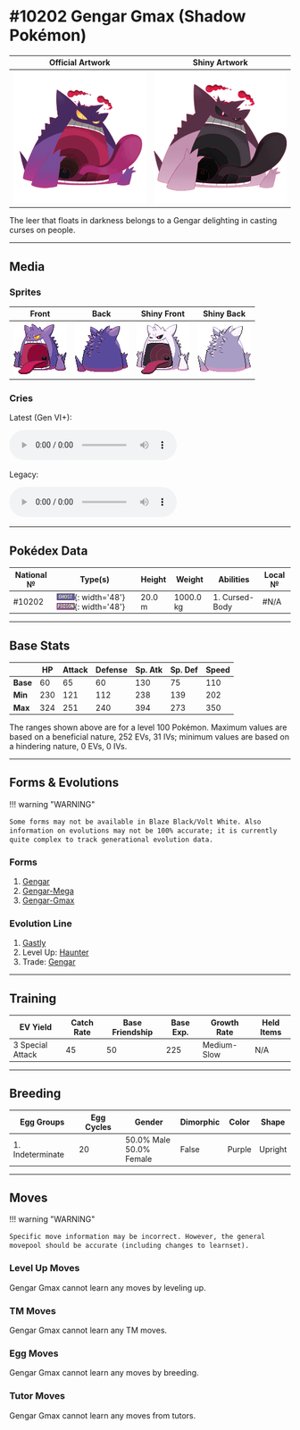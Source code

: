 # #10202 Gengar Gmax (Shadow Pokémon)

| Official Artwork | Shiny Artwork |
| --- | --- |
| ![Official Artwork](https://raw.githubusercontent.com/PokeAPI/sprites/master/sprites/pokemon/other/official-artwork/10202.png) | ![Shiny Artwork](https://raw.githubusercontent.com/PokeAPI/sprites/master/sprites/pokemon/other/official-artwork/shiny/10202.png) |

The leer that floats in darkness belongs to a Gengar delighting in casting curses on people.

---

## Media

### Sprites

| Front | Back | Shiny Front | Shiny Back |
| --- | --- | --- | --- |
| ![Front](https://raw.githubusercontent.com/PokeAPI/sprites/master/sprites/pokemon/versions/generation-v/black-white/10202.png) | ![Back](https://raw.githubusercontent.com/PokeAPI/sprites/master/sprites/pokemon/versions/generation-v/black-white/back/10202.png) | ![Shiny Front](https://raw.githubusercontent.com/PokeAPI/sprites/master/sprites/pokemon/versions/generation-v/black-white/shiny/10202.png) | ![Shiny Back](https://raw.githubusercontent.com/PokeAPI/sprites/master/sprites/pokemon/versions/generation-v/black-white/back/shiny/10202.png) |

### Cries

Latest (Gen VI+):
<p><audio controls>
  <source src="https://raw.githubusercontent.com/PokeAPI/cries/main/cries/pokemon/latest/10202.ogg" type="audio/ogg">
  Your browser does not support the audio element.
</audio></p>

Legacy:
<p><audio controls>
  <source src="None" type="audio/ogg">
  Your browser does not support the audio element.
</audio></p>

---

## Pokédex Data

| National № | Type(s) | Height | Weight | Abilities | Local № |
|------------|---------|--------|--------|-----------|---------|
| #10202 | ![ghost](../assets/types/ghost.png){: width='48'} ![poison](../assets/types/poison.png){: width='48'} | 20.0 m | 1000.0 kg | 1. Cursed-Body | #N/A |

---

## Base Stats
|   | HP | Attack | Defense | Sp. Atk | Sp. Def | Speed |
|---|----|--------|---------|---------|---------|-------|
| **Base** | 60 | 65 | 60 | 130 | 75 | 110 |
| **Min** | 230 | 121 | 112 | 238 | 139 | 202 |
| **Max** | 324 | 251 | 240 | 394 | 273 | 350 |

The ranges shown above are for a level 100 Pokémon. Maximum values are based on a beneficial nature, 252 EVs, 31 IVs; minimum values are based on a hindering nature, 0 EVs, 0 IVs.

---

## Forms & Evolutions

!!! warning "WARNING"

    Some forms may not be available in Blaze Black/Volt White. Also information on evolutions may not be 100% accurate; it is currently quite complex to track generational evolution data.

### Forms

1. [Gengar](gengar.md/)
2. [Gengar-Mega](gengar-mega.md/)
3. [Gengar-Gmax](gengar-gmax.md/)

### Evolution Line

1. [Gastly](gastly.md/)
1. Level Up: [Haunter](haunter.md/)
1. Trade: [Gengar](gengar.md/)

---

## Training

| EV Yield | Catch Rate | Base Friendship | Base Exp. | Growth Rate | Held Items |
|----------|------------|-----------------|-----------|-------------|------------|
| 3 Special Attack | 45 | 50 | 225 | Medium-Slow | N/A |

---

## Breeding

| Egg Groups | Egg Cycles | Gender | Dimorphic | Color | Shape |
|------------|------------|--------|-----------|-------|-------|
| 1. Indeterminate | 20 | 50.0% Male<br>50.0% Female | False | Purple | Upright |

---

## Moves

!!! warning "WARNING"

    Specific move information may be incorrect. However, the general movepool should be accurate (including changes to learnset).

### Level Up Moves

Gengar Gmax cannot learn any moves by leveling up.

### TM Moves

Gengar Gmax cannot learn any TM moves.

### Egg Moves

Gengar Gmax cannot learn any moves by breeding.

### Tutor Moves

Gengar Gmax cannot learn any moves from tutors.

